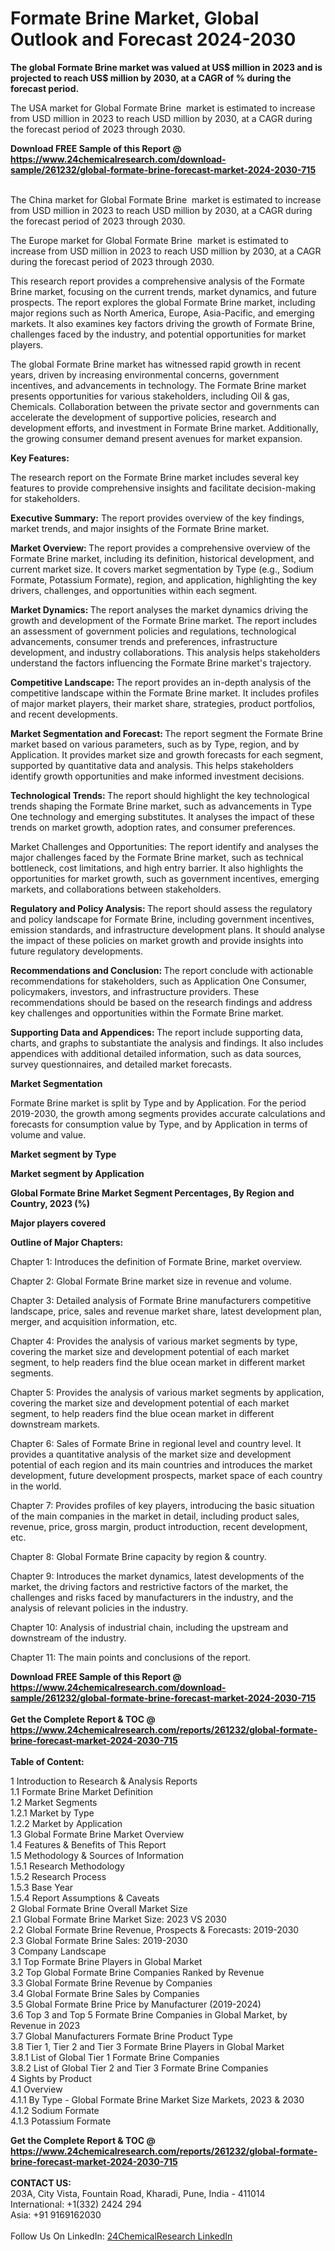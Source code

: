 <h1>Formate Brine Market, Global Outlook and Forecast 2024-2030</h1><p><strong>The global Formate Brine market was valued at US$ million in 2023 and is projected to reach US$ million by 2030, at a CAGR of % during the forecast period.</strong></p><p>
</p><p>The USA market for Global Formate Brine  market is estimated to increase from USD million in 2023 to reach USD million by 2030, at a CAGR during the forecast period of 2023 through 2030.</p><div><b>Download FREE Sample of this Report @ 
            <a href="https://www.24chemicalresearch.com/download-sample/261232/global-formate-brine-forecast-market-2024-2030-715">
            https://www.24chemicalresearch.com/download-sample/261232/global-formate-brine-forecast-market-2024-2030-715</a></b></div><br><p>
</p><p>The China market for Global Formate Brine  market is estimated to increase from USD million in 2023 to reach USD million by 2030, at a CAGR during the forecast period of 2023 through 2030.</p><p>
</p><p>The Europe market for Global Formate Brine  market is estimated to increase from USD million in 2023 to reach USD million by 2030, at a CAGR during the forecast period of 2023 through 2030.</p><p>
</p><p>This research report provides a comprehensive analysis of the Formate Brine market, focusing on the current trends, market dynamics, and future prospects. The report explores the global Formate Brine market, including major regions such as North America, Europe, Asia-Pacific, and emerging markets. It also examines key factors driving the growth of Formate Brine, challenges faced by the industry, and potential opportunities for market players.</p><p>
</p><p>The global Formate Brine market has witnessed rapid growth in recent years, driven by increasing environmental concerns, government incentives, and advancements in technology. The Formate Brine market presents opportunities for various stakeholders, including Oil &amp; gas, Chemicals. Collaboration between the private sector and governments can accelerate the development of supportive policies, research and development efforts, and investment in Formate Brine market. Additionally, the growing consumer demand present avenues for market expansion.</p><p>
<strong>Key Features:</strong></p><p>
The research report on the Formate Brine market includes several key features to provide comprehensive insights and facilitate decision-making for stakeholders.</p><p>
<strong>Executive Summary:</strong> The report provides overview of the key findings, market trends, and major insights of the Formate Brine market.</p><p>
<strong>Market Overview: </strong>The report provides a comprehensive overview of the Formate Brine market, including its definition, historical development, and current market size. It covers market segmentation by Type (e.g., Sodium Formate, Potassium Formate), region, and application, highlighting the key drivers, challenges, and opportunities within each segment.</p><p>
<strong>Market Dynamics: </strong>The report analyses the market dynamics driving the growth and development of the Formate Brine market. The report includes an assessment of government policies and regulations, technological advancements, consumer trends and preferences, infrastructure development, and industry collaborations. This analysis helps stakeholders understand the factors influencing the Formate Brine market's trajectory.</p><p>
<strong>Competitive Landscape: </strong>The report provides an in-depth analysis of the competitive landscape within the Formate Brine market. It includes profiles of major market players, their market share, strategies, product portfolios, and recent developments.</p><p>
<strong>Market Segmentation and Forecast: </strong>The report segment the Formate Brine market based on various parameters, such as by Type, region, and by Application. It provides market size and growth forecasts for each segment, supported by quantitative data and analysis. This helps stakeholders identify growth opportunities and make informed investment decisions.</p><p>
<strong>Technological Trends: </strong>The report should highlight the key technological trends shaping the Formate Brine market, such as advancements in Type One technology and emerging substitutes. It analyses the impact of these trends on market growth, adoption rates, and consumer preferences.</p><p>
Market Challenges and Opportunities: The report identify and analyses the major challenges faced by the Formate Brine market, such as technical bottleneck, cost limitations, and high entry barrier. It also highlights the opportunities for market growth, such as government incentives, emerging markets, and collaborations between stakeholders.</p><p>
<strong>Regulatory and Policy Analysis: </strong>The report should assess the regulatory and policy landscape for Formate Brine, including government incentives, emission standards, and infrastructure development plans. It should analyse the impact of these policies on market growth and provide insights into future regulatory developments.</p><p>
<strong>Recommendations and Conclusion: </strong>The report conclude with actionable recommendations for stakeholders, such as Application One Consumer, policymakers, investors, and infrastructure providers. These recommendations should be based on the research findings and address key challenges and opportunities within the Formate Brine market.</p><p>
<strong>Supporting Data and Appendices: </strong>The report include supporting data, charts, and graphs to substantiate the analysis and findings. It also includes appendices with additional detailed information, such as data sources, survey questionnaires, and detailed market forecasts.</p><p>
<strong>Market Segmentation</strong></p><p>
Formate Brine market is split by Type and by Application. For the period 2019-2030, the growth among segments provides accurate calculations and forecasts for consumption value by Type, and by Application in terms of volume and value.</p><p>
</p><p></p><p>
<strong>Market segment by Type</strong></p><p>
</p><p>
</p><p><strong>Market segment by Application</strong></p><p>
</p><p>
</p><p><strong>Global Formate Brine Market Segment Percentages, By Region and Country, 2023 (%)</strong></p><p>
</p><p>
</p><p></p><p>
<strong>Major players covered</strong></p><p>
</p><p>
</p><p><strong>Outline of Major Chapters:</strong></p><p>
Chapter 1: Introduces the definition of Formate Brine, market overview.</p><p>
Chapter 2: Global Formate Brine market size in revenue and volume.</p><p>
Chapter 3: Detailed analysis of Formate Brine manufacturers competitive landscape, price, sales and revenue market share, latest development plan, merger, and acquisition information, etc.</p><p>
Chapter 4: Provides the analysis of various market segments by type, covering the market size and development potential of each market segment, to help readers find the blue ocean market in different market segments.</p><p>
Chapter 5: Provides the analysis of various market segments by application, covering the market size and development potential of each market segment, to help readers find the blue ocean market in different downstream markets.</p><p>
Chapter 6: Sales of Formate Brine in regional level and country level. It provides a quantitative analysis of the market size and development potential of each region and its main countries and introduces the market development, future development prospects, market space of each country in the world.</p><p>
Chapter 7: Provides profiles of key players, introducing the basic situation of the main companies in the market in detail, including product sales, revenue, price, gross margin, product introduction, recent development, etc.</p><p>
Chapter 8: Global Formate Brine capacity by region &amp; country.</p><p>
Chapter 9: Introduces the market dynamics, latest developments of the market, the driving factors and restrictive factors of the market, the challenges and risks faced by manufacturers in the industry, and the analysis of relevant policies in the industry.</p><p>
Chapter 10: Analysis of industrial chain, including the upstream and downstream of the industry.</p><p>
Chapter 11: The main points and conclusions of the report.</p><div><b>Download FREE Sample of this Report @ 
            <a href="https://www.24chemicalresearch.com/download-sample/261232/global-formate-brine-forecast-market-2024-2030-715">
            https://www.24chemicalresearch.com/download-sample/261232/global-formate-brine-forecast-market-2024-2030-715</a></b></div><br><div><b>Get the Complete Report & TOC @ 
            <a href="https://www.24chemicalresearch.com/reports/261232/global-formate-brine-forecast-market-2024-2030-715">
            https://www.24chemicalresearch.com/reports/261232/global-formate-brine-forecast-market-2024-2030-715</a></b></div><br>
            <b>Table of Content:</b><p>1 Introduction to Research & Analysis Reports<br />
    1.1 Formate Brine Market Definition<br />
    1.2 Market Segments<br />
        1.2.1 Market by Type<br />
        1.2.2 Market by Application<br />
    1.3 Global Formate Brine Market Overview<br />
    1.4 Features & Benefits of This Report<br />
    1.5 Methodology & Sources of Information<br />
        1.5.1 Research Methodology<br />
        1.5.2 Research Process<br />
        1.5.3 Base Year<br />
        1.5.4 Report Assumptions & Caveats<br />
2 Global Formate Brine Overall Market Size<br />
    2.1 Global Formate Brine Market Size: 2023 VS 2030<br />
    2.2 Global Formate Brine Revenue, Prospects & Forecasts: 2019-2030<br />
    2.3 Global Formate Brine Sales: 2019-2030<br />
3 Company Landscape<br />
    3.1 Top Formate Brine Players in Global Market<br />
    3.2 Top Global Formate Brine Companies Ranked by Revenue<br />
    3.3 Global Formate Brine Revenue by Companies<br />
    3.4 Global Formate Brine Sales by Companies<br />
    3.5 Global Formate Brine Price by Manufacturer (2019-2024)<br />
    3.6 Top 3 and Top 5 Formate Brine Companies in Global Market, by Revenue in 2023<br />
    3.7 Global Manufacturers Formate Brine Product Type<br />
    3.8 Tier 1, Tier 2 and Tier 3 Formate Brine Players in Global Market<br />
        3.8.1 List of Global Tier 1 Formate Brine Companies<br />
        3.8.2 List of Global Tier 2 and Tier 3 Formate Brine Companies<br />
4 Sights by Product<br />
    4.1 Overview<br />
        4.1.1 By Type - Global Formate Brine Market Size Markets, 2023 & 2030<br />
        4.1.2 Sodium Formate<br />
        4.1.3 Potassium Formate</p><div><b>Get the Complete Report & TOC @ 
            <a href="https://www.24chemicalresearch.com/reports/261232/global-formate-brine-forecast-market-2024-2030-715">
            https://www.24chemicalresearch.com/reports/261232/global-formate-brine-forecast-market-2024-2030-715</a></b></div><br><b>CONTACT US:</b><br>
            203A, City Vista, Fountain Road, Kharadi, Pune, India - 411014<br>
            International: +1(332) 2424 294<br>
            Asia: +91 9169162030 <br><br>
            Follow Us On LinkedIn: <a href="https://www.linkedin.com/company/24chemicalresearch/">24ChemicalResearch LinkedIn</a>
